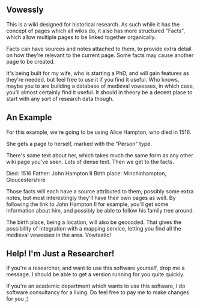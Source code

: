 Vowessly
--------

This is a wiki designed for historical research. As such while it has the concept of pages
which all wikis do, it also has more structured "Facts", which allow multiple pages to be
linked together organically.

Facts can have sources and notes attached to them, to provide extra detail on how they're
relevant to the current page. Some facts may cause another page to be created.

It's being built for my wife, who is starting a PhD, and will gain features as they're needed,
but feel free to use it if you find it useful. Who knows, maybe you to are building a database
of medieval vowesses, in which case, you'll almost certainly find it useful. It should in theory
be a decent place to start with any sort of research data though.

An Example
----------

For this example, we're going to be using Alice Hampton, who died in 1516.

She gets a page to herself, marked with the "Person" type.

There's some text about her, which takes much the same form as any other wiki page you've seen. Lots
of dense text. Then we get to the facts.

Died: 1516
Father: John Hampton II
Birth place: Minchinhampton, Gloucestershire

Those facts will each have a source attributed to them, possibly some extra notes, but most interestingly
they'll have their own pages as well. By following the link to John Hampton II for example, you'll get some
information about him, and possibly be able to follow his family tree around.

The birth place, being a location, will also be geocoded. That gives the possibility of integration with a
mapping service, letting you find all the medieval vowesses in the area. Vowtastic!

Help! I'm Just a Researcher!
----------------------------

If you're a researcher, and want to use this software yourself, drop me a message. I should be able to get a
version running for you quite quickly.

If you're an academic department which wants to use this software, I do software consultancy for a living. Do
feel free to pay me to make changes for you ;)
